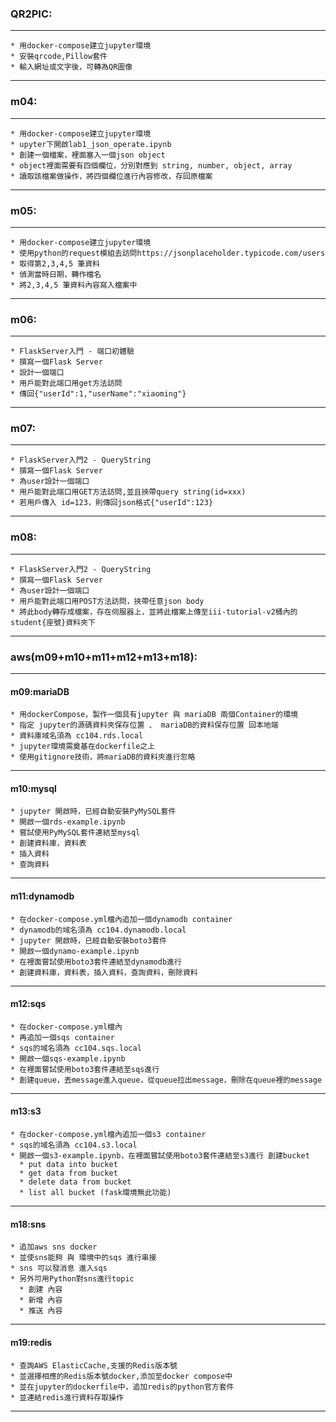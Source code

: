### QR2PIC:  
  ---
    * 用docker-compose建立jupyter環境  
    * 安裝qrcode,Pillow套件  
    * 輸入網址或文字後，可轉為QR圖像  

  ---

### m04:  
  ---
    * 用docker-compose建立jupyter環境  
    * upyter下開啟lab1_json_operate.ipynb  
    * 創建一個檔案，裡面塞入一個json object  
    * object裡面需要有四個欄位，分別對應到 string, number, object, array  
    * 讀取該檔案做操作，將四個欄位進行內容修改，存回原檔案  

  ---

### m05:  
  ---
    * 用docker-compose建立jupyter環境  
    * 使用python的request模組去訪問https://jsonplaceholder.typicode.com/users  
    * 取得第2,3,4,5 筆資料  
    * 偵測當時日期，轉作檔名  
    * 將2,3,4,5 筆資料內容寫入檔案中  

  ---

### m06:  
  ---
    * FlaskServer入門 - 端口初體驗  
    * 撰寫一個Flask Server  
    * 設計一個端口  
    * 用戶能對此端口用get方法訪問  
    * 傳回{"userId":1,"userName":"xiaoming"}  

  ---

### m07:  
  ---
    * FlaskServer入門2 - QueryString  
    * 撰寫一個Flask Server  
    * 為user設計一個端口  
    * 用戶能對此端口用GET方法訪問,並且挾帶query string(id=xxx)  
    * 若用戶傳入 id=123，則傳回json格式{"userId":123}  

  ---

### m08:  
  ---
    * FlaskServer入門2 - QueryString  
    * 撰寫一個Flask Server  
    * 為user設計一個端口  
    * 用戶能對此端口用POST方法訪問，挾帶任意json body  
    * 將此body轉存成檔案，存在伺服器上，並將此檔案上傳至iii-tutorial-v2桶內的student{座號}資料夾下  

  ---

### aws(m09+m10+m11+m12+m13+m18):
---
#### m09:mariaDB  
    * 用dockerCompose，製作一個具有jupyter 與 mariaDB 兩個Container的環境  
    * 指定 jupyter的源碼資料夾保存位置 、 mariaDB的資料保存位置 回本地端  
    * 資料庫域名須為 cc104.rds.local  
    * jupyter環境需奠基在dockerfile之上  
    * 使用gitignore技術，將mariaDB的資料夾進行忽略  
  ---

#### m10:mysql  
    * jupyter 開啟時，已經自動安裝PyMySQL套件  
    * 開啟一個rds-example.ipynb  
    * 嘗試使用PyMySQL套件連結至mysql  
    * 創建資料庫，資料表 
    * 插入資料  
    * 查詢資料
  ---

#### m11:dynamodb  
    * 在docker-compose.yml檔內追加一個dynamodb container  
    * dynamodb的域名須為 cc104.dynamodb.local  
    * jupyter 開啟時，已經自動安裝boto3套件  
    * 開啟一個dynamo-example.ipynb   
    * 在裡面嘗試使用boto3套件連結至dynamodb進行  
    * 創建資料庫，資料表，插入資料，查詢資料，刪除資料  
  ---

#### m12:sqs
    * 在docker-compose.yml檔內  
    * 再追加一個sqs container  
    * sqs的域名須為 cc104.sqs.local  
    * 開啟一個sqs-example.ipynb  
    * 在裡面嘗試使用boto3套件連結至sqs進行  
    * 創建queue，丟message進入queue，從queue拉出message，刪除在queue裡的message  
  ---

#### m13:s3
    * 在docker-compose.yml檔內追加一個s3 container  
    * sqs的域名須為 cc104.s3.local  
    * 開啟一個s3-example.ipynb，在裡面嘗試使用boto3套件連結至s3進行 創建bucket  
      * put data into bucket  
      * get data from bucket  
      * delete data from bucket  
      * list all bucket (fask環境無此功能)  
  ---

#### m18:sns  
    * 追加aws sns docker  
    * 並使sns能夠 與 環境中的sqs 進行串接  
    * sns 可以發消息 進入sqs  
    * 另外可用Python對sns進行topic  
      * 創建 內容  
      * 新增 內容  
      * 推送 內容  
  ---

#### m19:redis  
    * 查詢AWS ElasticCache,支援的Redis版本號  
    * 並選擇相應的Redis版本號docker,添加至docker compose中  
    * 並在jupyter的dockerfile中，追加redis的python官方套件  
    * 並連結redis進行資料存取操作  
  ---

